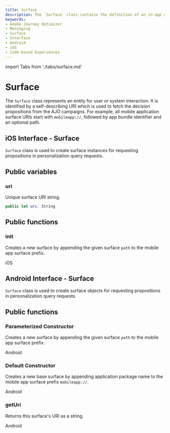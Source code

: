 ```yaml
---
title: Surface
description: The `Surface` class contains the definition of an in-app message and controls its tracking via Experience Edge events.
keywords:
- Adobe Journey Optimizer
- Messaging
- Surface
- Interface
- Android
- iOS
- Code-based Experiences
---
```

import Tabs from './tabs/surface.md'

# Surface

The `Surface` class represents an entity for user or system interaction. It is identified by a self-describing URI which is used to fetch the decision propositions from the AJO campaigns. For example, all mobile application surface URIs start with `mobileapp://`, followed by app bundle identifier and an optional path.

## iOS Interface - Surface

`Surface` class is used to create surface instances for requesting propositions in personalization query requests.

## Public variables

### uri

Unique surface URI string.

```swift
public let uri: String
```

## Public functions

### init

Creates a new surface by appending the given surface `path` to the mobile app surface prefix.

<TabsBlock orientation="horizontal" slots="heading, content" repeat="1"/>

iOS

<Tabs query="platform=ios&function=init"/>

## Android Interface - Surface

`Surface` class is used to create surface objects for requesting propositions in personalization query requests.

## Public functions

### Parameterized Constructor

Creates a new surface by appending the given surface `path` to the mobile app surface prefix.

<TabsBlock orientation="horizontal" slots="heading, content" repeat="1"/>

Android

<Tabs query="platform=android&function=constructor-parameterized"/>

### Default Constructor

Creates a new base surface by appending application package name to the mobile app surface prefix `mobileapp://`.

<TabsBlock orientation="horizontal" slots="heading, content" repeat="1"/>

Android

<Tabs query="platform=android&function=constructor-default"/>

### getUri

Returns this surface's URI as a string.

<TabsBlock orientation="horizontal" slots="heading, content" repeat="1"/>

Android

<Tabs query="platform=android&function=get-uri"/>
